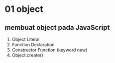 # 01 object

## membuat object pada JavaScript

1. Object Literal
2. Function Declaration
3. Constructor Function (keyword new)
4. Object.create()
